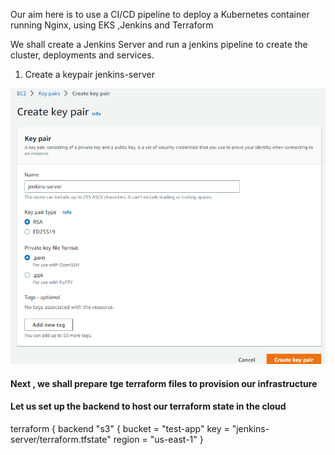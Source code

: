 Our aim here is to use a CI/CD pipeline to deploy a Kubernetes container running Nginx, using EKS ,Jenkins and Terraform

We shall create a Jenkins Server and run a jenkins pipeline to create the cluster, deployments and services.

1. Create a keypair jenkins-server

![jenkins keypair](./images/pem-image.png)


#### Next , we shall prepare tge terraform files to provision our infrastructure

#### Let us set up the backend to host our terraform state in the cloud
terraform {
  backend "s3" {
    bucket = "test-app"
    key    = "jenkins-server/terraform.tfstate"
    region = "us-east-1"
  }


